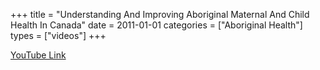 +++
title = "Understanding And Improving Aboriginal Maternal And Child Health In Canada"
date = 2011-01-01
categories = ["Aboriginal Health"]
types = ["videos"]
+++

[YouTube Link](https://www.youtube.com/watch?v=WHRMZlRGZcM)
